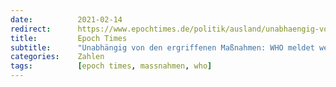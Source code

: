 ```yaml
---
date:          2021-02-14
redirect:      https://www.epochtimes.de/politik/ausland/unabhaengig-von-den-ergriffenen-massnahmen-who-meldet-weltweit-deutlich-sinkende-corona-zahlen-a3447785.html
title:         Epoch Times
subtitle:      "Unabhängig von den ergriffenen Maßnahmen: WHO meldet weltweit deutlich sinkende Corona-Zahlen"
categories:    Zahlen
tags:          [epoch times, massnahmen, who]
---
```

